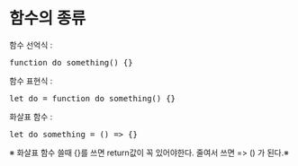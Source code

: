 # 함수의 종류

함수 선억식 :
<pre>function do_something() {}</pre>
함수 표현식 :
<pre>let do = function do_something() {}</pre>
화살표 함수 :
<pre>let do_something = () => {}</pre>
※ 화살표 함수 쓸때 {}를 쓰면 return값이 꼭 있어야한다.
줄여서 쓰면 => () 가 된다.※